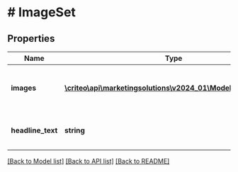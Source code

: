 # # ImageSet

## Properties

Name | Type | Description | Notes
------------ | ------------- | ------------- | -------------
**images** | [**\criteo\api\marketingsolutions\v2024_01\Model\ImageShape[]**](ImageShape.md) | The images&#39; urls with their shapes. |
**headline_text** | **string** | The headline of the image set | [optional]

[[Back to Model list]](../../README.md#models) [[Back to API list]](../../README.md#endpoints) [[Back to README]](../../README.md)
